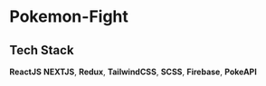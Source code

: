 # Pokemon-Fight

## Tech Stack
  **ReactJS** **NEXTJS**, **Redux**, **TailwindCSS**, **SCSS**, **Firebase**, **PokeAPI**
